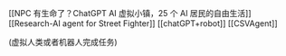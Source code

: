 [[NPC 有生命了？ChatGPT AI 虚拟小镇，25 个 AI 居民的自由生活]]
[[Research-AI agent for Street Fighter]]
[[chatGPT+robot]]
[[CSVAgent]]

(虚拟人类或者机器人完成任务)